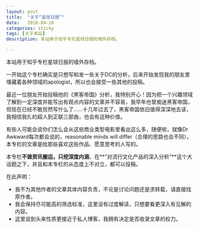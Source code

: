 ```yaml
---
layout: post
title:  "关于“星球日报”"
date:   2018-04-28
categories: sticky
tags: [关于本站]
description: 本站用于知乎专栏星球日报的墙外存档。

---
```


本站用于知乎专栏星球日报的墙外存档。

一开始这个专栏确实是只想写和发一些关于DC的分析，后来开始发现我的朋友里埋藏着各种领域的apologist，所以也会接受一些其他的投稿。

最近一位朋友开始投稿他的《黑客帝国》分析，我特别开心！因为把一个兴趣领域了解到一定深度并能写出有观点内容的文章并不容易，我早年也曾痴迷黑客帝国，但现在已经不敢贸然写什么了……十几年过去了，黑客帝国依旧值得深深地去读，我相信我扎的超人到正联三部曲，也会有这种价值。

有些人可能会说你们怎么会从这些商业类型电影里看出这么多，随便啦，就像Dr Awkward每次都会说的，reasonable minds will differ（合理的思路也会不同），本专栏的文章是给那些喜欢这些作品、愿意思考的人写的。

本专栏**不做资讯搬运，只挖深度内涵**，在**“对流行文化产品的深入分析”**这个大话题之下，并且和本专栏的从态度上不对立，都可以投稿。

在此声明：

- 我不为其他作者的文章具体内容负责，不论是讨论问题还是求转载，请直接找原作者。
- 我会保持尽可能高的筛选标准，这里没有过度解读，只想要看更深入有见解的内容。
- 这里说到头来性质更接近于私人博客，我拥有决定是否收录文章的权力。